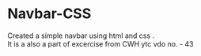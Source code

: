 # Navbar-CSS
Created a simple navbar using html and css .
<br>
It is a also a part of excercise from CWH ytc vdo no. - 43
